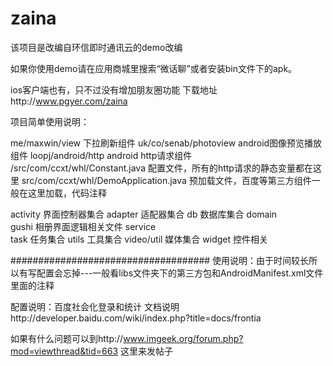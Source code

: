 zaina
=====
该项目是改编自环信即时通讯云的demo改编   

如果你使用demo请在应用商城里搜索“微话聊”或者安装bin文件下的apk。  
 
ios客户端也有，只不过没有增加朋友圈功能 下载地址http://www.pgyer.com/zaina  

项目简单使用说明：

me/maxwin/view	      下拉刷新组件
uk/co/senab/photoview  android图像预览播放组件
loopj/android/http  android http请求组件
/src/com/ccxt/whl/Constant.java   配置文件，所有的http请求的静态变量都在这里
src/com/ccxt/whl/DemoApplication.java  预加载文件，百度等第三方组件一般在这里加载，代码注释
 	
activity	界面控制器集合
adapter	     适配器集合
db	数据库集合
domain	 
gushi	相册界面逻辑相关文件
service	 
task	任务集合
utils	工具集合
video/util 媒体集合
widget  控件相关

####################################
使用说明：由于时间较长所以有写配置会忘掉---一般看libs文件夹下的第三方包和AndroidManifest.xml文件里面的注释

配置说明：百度社会化登录和统计
文档说明http://developer.baidu.com/wiki/index.php?title=docs/frontia

如果有什么问题可以到http://www.imgeek.org/forum.php?mod=viewthread&tid=663 这里来发帖子
